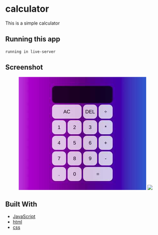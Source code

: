 # calculator

This is a simple calculator

## Running this app

```
running in live-server
```

## Screenshot

<div align="center">
    <img src="/assets/pic1.jpg" width="400px"</img> 
    <img src="/assets/pic2.jpg" width="400px"</img> 
</div>

## Built With

- [JavaScript](https://developer.mozilla.org/en/docs/Web/JavaScript)
- [html](https://developer.mozilla.org/en/docs/Learn/Getting_started_with_the_web/HTML_basics)
- [css](https://developer.mozilla.org/en/docs/Learn/Getting_started_with_the_web/CSS_basics)
